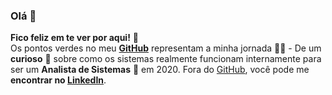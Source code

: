 ### Olá 👋
**Fico feliz em te ver por aqui!** :star_struck: <br> Os pontos verdes no meu [**GitHub**](https://github.com/valdir-ti?tab=repositories) representam a minha jornada :running_man: - De um **curioso** :thinking: sobre como os sistemas realmente funcionam internamente para ser um **Analista de Sistemas** :dart: em 2020. Fora do [GitHub](https://github.com/valdir-ti/), você pode me **encontrar no [LinkedIn](https://www.linkedin.com/in/valdirti/)**.
